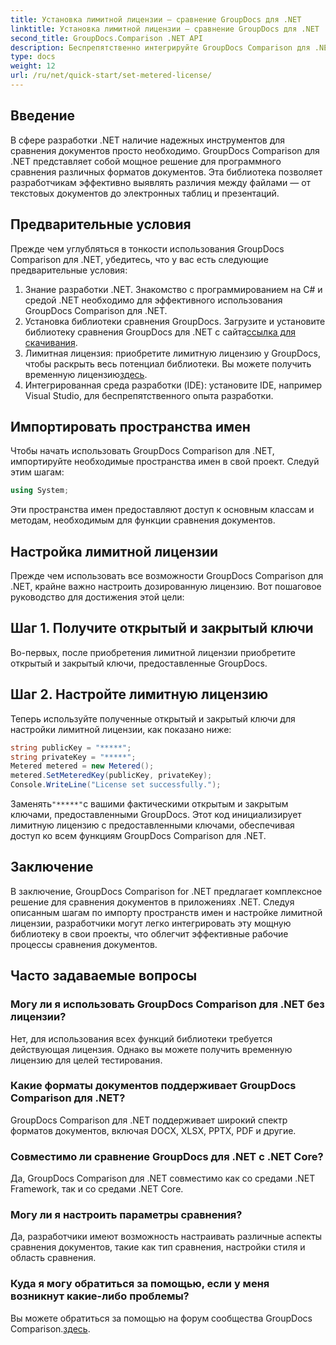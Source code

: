 ```yaml
---
title: Установка лимитной лицензии — сравнение GroupDocs для .NET
linktitle: Установка лимитной лицензии — сравнение GroupDocs для .NET
second_title: GroupDocs.Comparison .NET API
description: Беспрепятственно интегрируйте GroupDocs Comparison для .NET в свои проекты .NET для эффективных рабочих процессов сравнения документов.
type: docs
weight: 12
url: /ru/net/quick-start/set-metered-license/
---
```

## Введение
В сфере разработки .NET наличие надежных инструментов для сравнения документов просто необходимо. GroupDocs Comparison для .NET представляет собой мощное решение для программного сравнения различных форматов документов. Эта библиотека позволяет разработчикам эффективно выявлять различия между файлами — от текстовых документов до электронных таблиц и презентаций.
## Предварительные условия
Прежде чем углубляться в тонкости использования GroupDocs Comparison для .NET, убедитесь, что у вас есть следующие предварительные условия:
1. Знание разработки .NET. Знакомство с программированием на C# и средой .NET необходимо для эффективного использования GroupDocs Comparison для .NET.
2.  Установка библиотеки сравнения GroupDocs. Загрузите и установите библиотеку сравнения GroupDocs для .NET с сайта[ссылка для скачивания](https://releases.groupdocs.com/comparison/net/).
3. Лимитная лицензия: приобретите лимитную лицензию у GroupDocs, чтобы раскрыть весь потенциал библиотеки. Вы можете получить временную лицензию[здесь](https://purchase.groupdocs.com/temporary-license/).
4. Интегрированная среда разработки (IDE): установите IDE, например Visual Studio, для беспрепятственного опыта разработки.

## Импортировать пространства имен
Чтобы начать использовать GroupDocs Comparison для .NET, импортируйте необходимые пространства имен в свой проект. Следуй этим шагам:

```csharp
using System;
```
Эти пространства имен предоставляют доступ к основным классам и методам, необходимым для функции сравнения документов.
## Настройка лимитной лицензии
Прежде чем использовать все возможности GroupDocs Comparison для .NET, крайне важно настроить дозированную лицензию. Вот пошаговое руководство для достижения этой цели:
## Шаг 1. Получите открытый и закрытый ключи
Во-первых, после приобретения лимитной лицензии приобретите открытый и закрытый ключи, предоставленные GroupDocs.
## Шаг 2. Настройте лимитную лицензию
Теперь используйте полученные открытый и закрытый ключи для настройки лимитной лицензии, как показано ниже:
```csharp
string publicKey = "*****";
string privateKey = "*****";
Metered metered = new Metered();
metered.SetMeteredKey(publicKey, privateKey);
Console.WriteLine("License set successfully.");
```
 Заменять`"*****"`с вашими фактическими открытым и закрытым ключами, предоставленными GroupDocs. Этот код инициализирует лимитную лицензию с предоставленными ключами, обеспечивая доступ ко всем функциям GroupDocs Comparison для .NET.

## Заключение
В заключение, GroupDocs Comparison for .NET предлагает комплексное решение для сравнения документов в приложениях .NET. Следуя описанным шагам по импорту пространств имен и настройке лимитной лицензии, разработчики могут легко интегрировать эту мощную библиотеку в свои проекты, что облегчит эффективные рабочие процессы сравнения документов.
## Часто задаваемые вопросы
### Могу ли я использовать GroupDocs Comparison для .NET без лицензии?
Нет, для использования всех функций библиотеки требуется действующая лицензия. Однако вы можете получить временную лицензию для целей тестирования.
### Какие форматы документов поддерживает GroupDocs Comparison для .NET?
GroupDocs Comparison для .NET поддерживает широкий спектр форматов документов, включая DOCX, XLSX, PPTX, PDF и другие.
### Совместимо ли сравнение GroupDocs для .NET с .NET Core?
Да, GroupDocs Comparison для .NET совместимо как со средами .NET Framework, так и со средами .NET Core.
### Могу ли я настроить параметры сравнения?
Да, разработчики имеют возможность настраивать различные аспекты сравнения документов, такие как тип сравнения, настройки стиля и область сравнения.
### Куда я могу обратиться за помощью, если у меня возникнут какие-либо проблемы?
 Вы можете обратиться за помощью на форум сообщества GroupDocs Comparison.[здесь](https://forum.groupdocs.com/c/comparison/12).